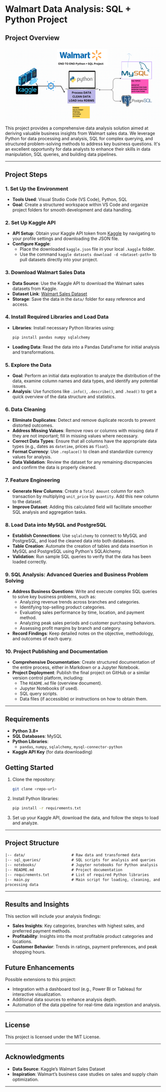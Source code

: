 # Walmart Data Analysis: SQL + Python Project

## Project Overview

![Project Pipeline](https://github.com/aryans27/walmart_sales_analysis/blob/main/walmart_project-piplelines.png)


This project provides a comprehensive data analysis solution aimed at deriving valuable business insights from Walmart sales data. We leverage Python for data processing and analysis, SQL for complex querying, and structured problem-solving methods to address key business questions. It's an excellent opportunity for data analysts to enhance their skills in data manipulation, SQL queries, and building data pipelines.

---

## Project Steps

### 1. Set Up the Environment
   - **Tools Used**: Visual Studio Code (VS Code), Python, SQL
   - **Goal**: Create a structured workspace within VS Code and organize project folders for smooth development and data handling.

### 2. Set Up Kaggle API
   - **API Setup**: Obtain your Kaggle API token from [Kaggle](https://www.kaggle.com/) by navigating to your profile settings and downloading the JSON file.
   - **Configure Kaggle**: 
      - Place the downloaded `kaggle.json` file in your local `.kaggle` folder.
      - Use the command `kaggle datasets download -d <dataset-path>` to pull datasets directly into your project.

### 3. Download Walmart Sales Data
   - **Data Source**: Use the Kaggle API to download the Walmart sales datasets from Kaggle.
   - **Dataset Link**: [Walmart Sales Dataset](https://www.kaggle.com/najir0123/walmart-10k-sales-datasets)
   - **Storage**: Save the data in the `data/` folder for easy reference and access.

### 4. Install Required Libraries and Load Data
   - **Libraries**: Install necessary Python libraries using:
     ```bash
     pip install pandas numpy sqlalchemy
     ```
   - **Loading Data**: Read the data into a Pandas DataFrame for initial analysis and transformations.

### 5. Explore the Data
   - **Goal**: Perform an initial data exploration to analyze the distribution of the data, examine column names and data types, and identify any potential issues.
   - **Analysis**: Use functions like `.info()`, `.describe()`, and `.head()` to get a quick overview of the data structure and statistics.

### 6. Data Cleaning
   - **Eliminate Duplicates**: Detect and remove duplicate records to prevent distorted outcomes.
   - **Address Missing Values**: Remove rows or columns with missing data if they are not important; fill in missing values where necessary.
   - **Correct Data Types**: Ensure that all columns have the appropriate data types (e.g., dates as `datetime`, prices as `float`).
   - **Format Currency**: Use `.replace()` to clean and standardize currency values for analysis.
   - **Data Validation**: Review the dataset for any remaining discrepancies and confirm the data is properly cleaned.

### 7. Feature Engineering  
   - **Generate New Columns**: Create a `Total Amount` column for each transaction by multiplying `unit_price` by `quantity`. Add this new column to the dataset.  
   - **Improve Dataset**: Adding this calculated field will facilitate smoother SQL analysis and aggregation tasks.

### 8. Load Data into MySQL and PostgreSQL  
   - **Establish Connections**: Use `sqlalchemy` to connect to MySQL and PostgreSQL, and load the cleaned data into both databases.  
   - **Table Creation**: Automate the creation of tables and data insertion in MySQL and PostgreSQL using Python's SQLAlchemy.  
   - **Validation**: Run sample SQL queries to verify that the data has been loaded correctly.

### 9. SQL Analysis: Advanced Queries and Business Problem Solving  
   - **Address Business Questions**: Write and execute complex SQL queries to solve key business problems, such as:  
     - Analyzing revenue trends across branches and categories.  
     - Identifying top-selling product categories.  
     - Evaluating sales performance by time, location, and payment method.  
     - Analyzing peak sales periods and customer purchasing behaviors.  
     - Assessing profit margins by branch and category.  
   - **Record Findings**: Keep detailed notes on the objective, methodology, and outcomes of each query.

### 10. Project Publishing and Documentation  
   - **Comprehensive Documentation**: Create structured documentation of the entire process, either in Markdown or a Jupyter Notebook.  
   - **Project Deployment**: Publish the final project on GitHub or a similar version control platform, including:  
     - The `README.md` file (overview document).  
     - Jupyter Notebooks (if used).  
     - SQL query scripts.  
     - Data files (if accessible) or instructions on how to obtain them.
---

## Requirements

- **Python 3.8+**
- **SQL Databases**: MySQL
- **Python Libraries**:
  - `pandas`, `numpy`, `sqlalchemy`, `mysql-connector-python`
- **Kaggle API Key** (for data downloading)

## Getting Started

1. Clone the repository:
   ```bash
   git clone <repo-url>
   ```
2. Install Python libraries:
   ```bash
   pip install -r requirements.txt
   ```
3. Set up your Kaggle API, download the data, and follow the steps to load and analyze.

---

## Project Structure

```plaintext
|-- data/                     # Raw data and transformed data
|-- sql_queries/              # SQL scripts for analysis and queries
|-- notebooks/                # Jupyter notebooks for Python analysis
|-- README.md                 # Project documentation
|-- requirements.txt          # List of required Python libraries
|-- main.py                   # Main script for loading, cleaning, and processing data
```
---

## Results and Insights

This section will include your analysis findings:
- **Sales Insights**: Key categories, branches with highest sales, and preferred payment methods.
- **Profitability**: Insights into the most profitable product categories and locations.
- **Customer Behavior**: Trends in ratings, payment preferences, and peak shopping hours.

## Future Enhancements

Possible extensions to this project:
- Integration with a dashboard tool (e.g., Power BI or Tableau) for interactive visualization.
- Additional data sources to enhance analysis depth.
- Automation of the data pipeline for real-time data ingestion and analysis.

---

## License

This project is licensed under the MIT License. 

---

## Acknowledgments

- **Data Source**: Kaggle’s Walmart Sales Dataset
- **Inspiration**: Walmart’s business case studies on sales and supply chain optimization.

---
